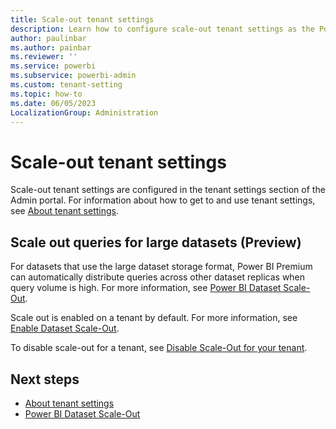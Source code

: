 ```yaml
---
title: Scale-out tenant settings
description: Learn how to configure scale-out tenant settings as the Power BI administrator. 
author: paulinbar
ms.author: painbar
ms.reviewer: ''
ms.service: powerbi
ms.subservice: powerbi-admin
ms.custom: tenant-setting
ms.topic: how-to
ms.date: 06/05/2023
LocalizationGroup: Administration
---
```


# Scale-out tenant settings

Scale-out tenant settings are configured in the tenant settings section of the Admin portal. For information about how to get to and use tenant settings, see [About tenant settings](service-admin-portal-about-tenant-settings.md).

## Scale out queries for large datasets (Preview)

For datasets that use the large dataset storage format, Power BI Premium can automatically distribute queries across other dataset replicas when query volume is high. For more information, see [Power BI Dataset Scale-Out](../enterprise/service-premium-scale-out.md).

Scale out is enabled on a tenant by default. For more information, see [Enable Dataset Scale-Out](../enterprise/service-premium-scale-out.md#enable-dataset-scale-out).

To disable scale-out for a tenant, see [Disable Scale-Out for your tenant](../enterprise/service-premium-scale-out.md#disable-scale-out-for-your-tenant).

## Next steps

* [About tenant settings](service-admin-portal-about-tenant-settings.md)
* [Power BI Dataset Scale-Out](../enterprise/service-premium-scale-out.md)
